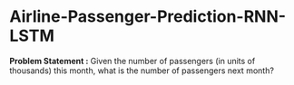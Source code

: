 # Airline-Passenger-Prediction-RNN-LSTM

**Problem Statement :** Given the number of passengers (in units of thousands) this month, what is the number of passengers next month?